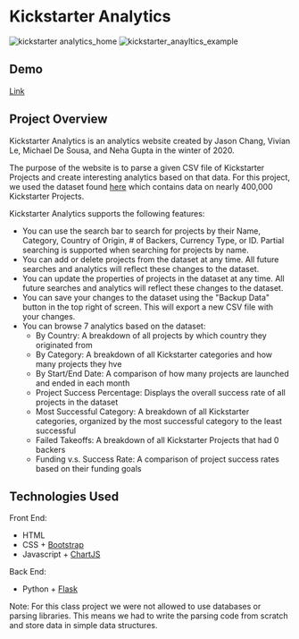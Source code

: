 # Kickstarter Analytics

![kickstarter analytics_home](https://user-images.githubusercontent.com/22509729/119893722-8fdd3700-bef0-11eb-9428-8ff286449e06.png)
![kickstarter_anayltics_example](https://user-images.githubusercontent.com/22509729/119899662-42fd5e80-bef8-11eb-9585-2906220d6fc9.png)


## Demo
[Link](https://www.youtube.com/watch?v=sDqwZvFt7VE)

## Project Overview
Kickstarter Analytics is an analytics website created by Jason Chang, Vivian Le, Michael De Sousa, and Neha Gupta in the winter of 2020. 

The purpose of the website is to parse a given CSV file of Kickstarter Projects and create interesting analytics based on that data. For this project, we used the dataset found [here](https://www.kaggle.com/kemical/kickstarter-projects) which contains data on nearly 400,000 Kickstarter Projects. 

Kickstarter Analytics supports the following features:
- You can use the search bar to search for projects by their Name, Category, Country of Origin, # of Backers, Currency Type, or ID. Partial searching is supported when searching for projects by name.
- You can add or delete projects from the dataset at any time. All future searches and analytics will reflect these changes to the dataset.
- You can update the properties of projects in the dataset at any time. All future searches and analytics will reflect these changes to the dataset.
- You can save your changes to the dataset using the "Backup Data" button in the top right of screen. This will export a new CSV file with your changes.
- You can browse 7 analytics based on the dataset:
   - By Country: A breakdown of all projects by which country they originated from
   - By Category: A breakdown of all Kickstarter categories and how many projects they hve
   - By Start/End Date: A comparison of how many projects are launched and ended in each month
   - Project Success Percentage: Displays the overall success rate of all projects in the dataset
   - Most Successful Category: A breakdown of all Kickstarter categories, organized by the most successful category to the least successful
   - Failed Takeoffs: A breakdown of all Kickstarter Projects that had 0 backers
   - Funding v.s. Success Rate: A comparison of project success rates based on their funding goals

## Technologies Used

Front End:
- HTML
- CSS + [Bootstrap](https://getbootstrap.com/)
- Javascript + [ChartJS](https://www.chartjs.org/)

Back End:
- Python  + [Flask](https://flask.palletsprojects.com/en/2.0.x/)

Note: For this class project we were not allowed to use databases or parsing libraries. This means we had to write the parsing code from scratch and store data in simple data structures.  
